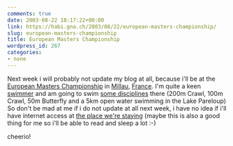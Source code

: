 ```yaml
---
comments: true
date: 2003-08-22 18:17:22+00:00
link: https://habi.gna.ch/2003/08/22/european-masters-championship/
slug: european-masters-championship
title: European Masters Championship
wordpress_id: 267
categories:
- none
---
```


Next week i will probably not update my blog at all, because i'll be at the [European Masters Championship](http://www.ffnatation.org/events/mtr_millau_2003/index.html) in [Millau](http://www.wunderground.com/global/stations/07558.html), [France](http://www.ffnatation.org/events/mtr_millau_2003/millau.php?idlng=gbr&idrub=mil).
I'm quite a keen [swimmer](http://www.skbe.ch/) and am going to swim [some disciplines](http://www.ffnatation.org/events/mtr_millau_2003/millau.php?idlng=gbr&idrub=prg&idact=nat) there (200m Crawl, 100m Crawl, 50m Butterfly and a 5km open water swimming in the Lake Pareloup)
So don't be mad at me if i do not update at all next week, i have no idea if i'll have internet access at [the place we're staying](http://www.planete-capvert.com/english/planete/index.htm) (maybe this is also a good thing for me so i'll be able to read and sleep a lot :-)

cheerio!
